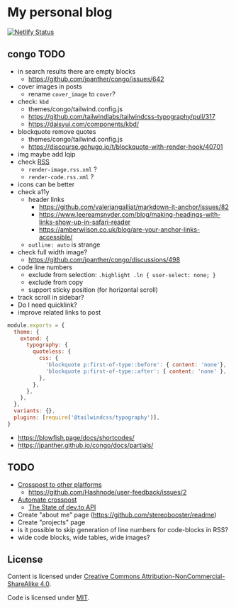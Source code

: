 # My personal blog

[![Netlify Status](https://api.netlify.com/api/v1/badges/1e0eb121-52b3-4f50-8a2a-6c75e96ff3ae/deploy-status)](https://app.netlify.com/sites/stereobooster/deploys)

## congo TODO

- in search results there are empty blocks
  - https://github.com/jpanther/congo/issues/642
- cover images in posts
  - rename `cover_image` to `cover`?
- check: `kbd`
  - themes/congo/tailwind.config.js
  - https://github.com/tailwindlabs/tailwindcss-typography/pull/317
  - https://daisyui.com/components/kbd/
- blockquote remove quotes
  - themes/congo/tailwind.config.js
  - https://discourse.gohugo.io/t/blockquote-with-render-hook/40701
- img maybe add lqip
- check [RSS](http://localhost:1313/index.xml)
  - `render-image.rss.xml` ?
  - `render-code.rss.xml` ?
- icons can be better
- check a11y
  - header links
    - https://github.com/valeriangalliat/markdown-it-anchor/issues/82
    - https://www.leereamsnyder.com/blog/making-headings-with-links-show-up-in-safari-reader
    - https://amberwilson.co.uk/blog/are-your-anchor-links-accessible/
  - `outline: auto` is strange
- check full width image?
  - https://github.com/jpanther/congo/discussions/498
- code line numbers
  - exclude from selection: `.highlight .ln { user-select: none; }`
  - exclude from copy
  - support sticky position (for horizontal scroll)
- track scroll in sidebar?
- Do I need quicklink?
- improve related links to post

```js
module.exports = {
  theme: {
    extend: {
      typography: {
        quoteless: {
          css: {
            'blockquote p:first-of-type::before': { content: 'none'},
            'blockquote p:first-of-type::after': { content: 'none' },
          },
        },
      },
    },
  },
  variants: {},
  plugins: [require('@tailwindcss/typography')],
}
```

- https://blowfish.page/docs/shortcodes/
- https://jpanther.github.io/congo/docs/partials/

## TODO

- [Crosspost to other platforms](https://dev.to/maxkatz/where-to-publish-content-53ao)
  - https://github.com/Hashnode/user-feedback/issues/2
- [Automate crosspost](https://dev.to/maxime1992/manage-your-dev-to-blog-posts-from-a-git-repo-and-use-continuous-deployment-to-auto-publish-update-them-143j)
  - [The State of dev.to API](https://dev.to/alfredosalzillo/the-state-of-devto-v0-api-1o2)
- Create "about me" page (https://github.com/stereobooster/readme)
- Create "projects" page
- is it possible to skip generation of line numbers for code-blocks in RSS?
- wide code blocks, wide tables, wide images?

## License

Content is licensed under [Creative Commons Attribution-NonCommercial-ShareAlike 4.0](http://creativecommons.org/licenses/by-nc-sa/4.0/).

Code is licensed under [MIT](https://opensource.org/licenses/MIT).
